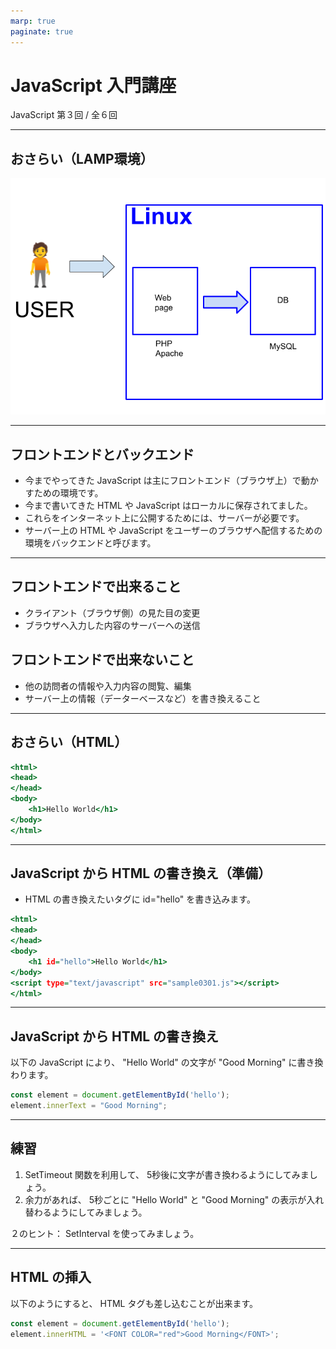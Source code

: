 ```yaml
---
marp: true
paginate: true
---
```

# JavaScript 入門講座

JavaScript 第３回 / 全６回

<!-- 
$theme: gaia
template: invert
-->

<!-- footer: JavaScript 入門講座 第３回 -->

---
## おさらい（LAMP環境）

![](../2024/2024-07-11-LAMP.png)

---
## フロントエンドとバックエンド

- 今までやってきた JavaScript は主にフロントエンド（ブラウザ上）で動かすための環境です。
- 今まで書いてきた HTML や JavaScript はローカルに保存されてました。
- これらをインターネット上に公開するためには、サーバーが必要です。
- サーバー上の HTML や JavaScript をユーザーのブラウザへ配信するための環境をバックエンドと呼びます。

---
## フロントエンドで出来ること

- クライアント（ブラウザ側）の見た目の変更
- ブラウザへ入力した内容のサーバーへの送信

## フロントエンドで出来ないこと

- 他の訪問者の情報や入力内容の閲覧、編集
- サーバー上の情報（データーベースなど）を書き換えること

---
## おさらい（HTML）

~~~sample0000.html
<html>
<head>
</head>
<body>
    <h1>Hello World</h1>
</body>
</html>
~~~

---
## JavaScript から HTML の書き換え（準備）

- HTML の書き換えたいタグに id="hello" を書き込みます。

~~~sample0301.html
<html>
<head>
</head>
<body>
    <h1 id="hello">Hello World</h1>
</body>
<script type="text/javascript" src="sample0301.js"></script>
</html>
~~~

---
## JavaScript から HTML の書き換え

以下の JavaScript により、 "Hello World" の文字が "Good Morning" に書き換わります。

~~~sample0301.js
const element = document.getElementById('hello');
element.innerText = "Good Morning";
~~~

---
## 練習

1. SetTimeout 関数を利用して、 5秒後に文字が書き換わるようにしてみましょう。
1. 余力があれば、 5秒ごとに "Hello World" と "Good Morning" の表示が入れ替わるようにしてみましょう。

２のヒント： SetInterval を使ってみましょう。

---
## HTML の挿入

以下のようにすると、 HTML タグも差し込むことが出来ます。

~~~sample0302.js
const element = document.getElementById('hello');
element.innerHTML = '<FONT COLOR="red">Good Morning</FONT>';
~~~
